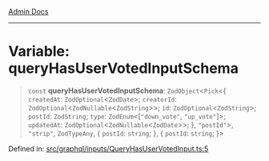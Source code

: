 [Admin Docs](/)

***

# Variable: queryHasUserVotedInputSchema

> `const` **queryHasUserVotedInputSchema**: `ZodObject`\<`Pick`\<\{ `createdAt`: `ZodOptional`\<`ZodDate`\>; `creatorId`: `ZodOptional`\<`ZodNullable`\<`ZodString`\>\>; `id`: `ZodOptional`\<`ZodString`\>; `postId`: `ZodString`; `type`: `ZodEnum`\<\[`"down_vote"`, `"up_vote"`\]\>; `updatedAt`: `ZodOptional`\<`ZodNullable`\<`ZodDate`\>\>; \}, `"postId"`\>, `"strip"`, `ZodTypeAny`, \{ `postId`: `string`; \}, \{ `postId`: `string`; \}\>

Defined in: [src/graphql/inputs/QueryHasUserVotedInput.ts:5](https://github.com/Sourya07/talawa-api/blob/3df16fa5fb47e8947dc575f048aef648ae9ebcf8/src/graphql/inputs/QueryHasUserVotedInput.ts#L5)
